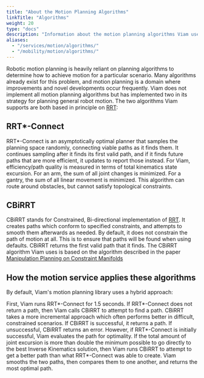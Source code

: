 ```yaml
---
title: "About the Motion Planning Algorithms"
linkTitle: "Algorithms"
weight: 20
type: "docs"
description: "Information about the motion planning algorithms Viam uses."
aliases:
  - "/services/motion/algorithms/"
  - "/mobility/motion/algorithms/"
---
```


Robotic motion planning is heavily reliant on planning algorithms to determine how to achieve motion for a particular scenario.
Many algorithms already exist for this problem, and motion planning is a domain where improvements and novel developments occur frequently.
Viam does not implement all motion planning algorithms but has implemented two in its strategy for planning general robot motion.
The two algorithms Viam supports are both based in principle on [RRT](https://en.wikipedia.org/wiki/Rapidly-exploring_random_tree):

## RRT\*-Connect

RRT\*-Connect is an asymptotically optimal planner that samples the planning space randomly, connecting viable paths as it finds them.
It continues sampling after it finds its first valid path, and if it finds future paths that are more efficient, it updates to report those instead.
For Viam, efficiency/path quality is measured in terms of total kinematics state excursion.
For an arm, the sum of all joint changes is minimized.
For a gantry, the sum of all linear movement is minimized.
This algorithm can route around obstacles, but cannot satisfy topological constraints.

## CBiRRT

CBiRRT stands for Constrained, Bi-directional implementation of [RRT](https://en.wikipedia.org/wiki/Rapidly-exploring_random_tree).
It creates paths which conform to specified constraints, and attempts to smooth them afterwards as needed.
By default, it does not constrain the path of motion at all.
This is to ensure that paths will be found when using defaults.
CBiRRT returns the first valid path that it finds.
The CBiRRT algorithm Viam uses is based on the algorithm described in the paper [Manipulation Planning on Constraint Manifolds](https://www.ri.cmu.edu/pub_files/2009/5/berenson_dmitry_2009_2.pdf)

## How the motion service applies these algorithms

By default, Viam's motion planning library uses a hybrid approach:

First, Viam runs RRT*-Connect for 1.5 seconds.
If RRT*-Connect does not return a path, then Viam calls CBiRRT to attempt to find a path.
CBiRRT takes a more incremental approach which often performs better in difficult, constrained scenarios.
If CBiRRT is successful, it returns a path.
If unsuccessful, CBiRRT returns an error.
However, if RRT*-Connect is initially successful, Viam evaluates the path for optimality.
If the total amount of joint excursion is more than double the minimum possible to go directly to the best Inverse Kinematics solution, then Viam runs CBiRRT to attempt to get a better path than what RRT*-Connect was able to create.
Viam smooths the two paths, then compares them to one another, and returns the most optimal path.
